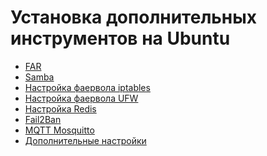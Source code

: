 Установка дополнительных инструментов на Ubuntu
===============================================

- [FAR](Far.md)
- [Samba](Samba.md)
- [Настройка фаервола iptables](iptables.md)
- [Настройка фаервола UFW](ufw.md)
- [Настройка Redis](redis.md)
- [Fail2Ban](Fail2Ban.md)
- [MQTT Mosquitto](MQTT-Mosquitto.md)
- [Дополнительные настройки](UbuntuIssues.md)

